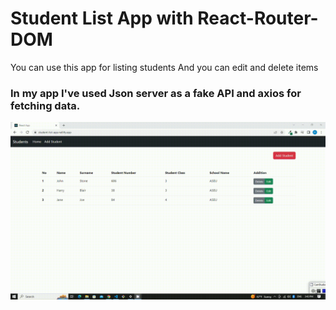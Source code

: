 # Student List App with React-Router-DOM

You can use this app for listing students
And you can edit and delete items

### In my app I've used Json server as a fake API and axios for fetching data.

![](screen.gif)
